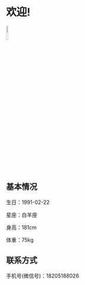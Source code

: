 # 欢迎!
<img src="https://share.weiyun.com/CAqcUuyI" width = "10%" />



## 基本情况
生日：1991-02-22

星座：白羊座

身高：181cm

体重：75kg

## 联系方式
手机号(微信号)：18205188026
